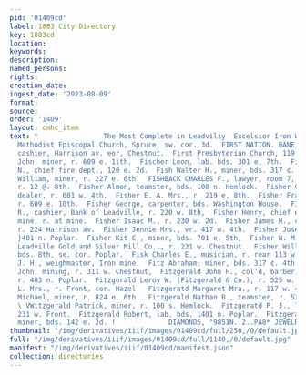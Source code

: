 ```yaml
---
pid: '01409cd'
label: 1883 City Directory
key: 1883cd
location: 
keywords: 
description: 
named_persons: 
rights: 
creation_date: 
ingest_date: '2023-08-09'
format: 
source: 
order: '1409'
layout: cmhc_item
text: "                The Most Complete in Leadviliy  Excelsior Iron Works  FIR     First
  Methodist Episcopal Church, Spruce, sw. cor. 3d.  FIRST NATION. BANE, P. J. Sours,
  cashier, Harrison av. eor, Chestnut.  First Presbyterian Church, 119 w. 5th.  Firstbrook
  John, miner, r. 609 e. 1ith.  Fischer Leon, lab. bds. 301 e, 7th.  Fish Charles
  N., chief fire dept., 120 e. 2d.  Fish Walter H., miner, bds. 317 ¢. 4th.  Fish
  William, miner, r. 227 e. 6th.  FISHBACK CHARLES F., lawyer, room 7, Quincy blk,
  r. 12 @. 8th.  Fisher Almon, teamster, bds. 108 n. Hemlock.  Fisher Charles, wood
  dealer, r. 601 w. 4th.  Fisher E. A. Mrs., r, 219 e, 8th.  Fisher Frank P., lab.
  r. 609 e. 10th.  Fisher George, carpenter, bds. Washington House.  FISHER GEORGE
  R., cashier, Bank of Leadville, r. 220 w. 8th,  Fisher Henry, chief engineer, Iron
  mine, r. at mine.  Fisher Isaac M., r. 230 w. 2d.  Fisher James H., clk. G. A. Fisher,
  r. 224 Harrison av.  Fisher Jennie Mrs., vr. 417 w. 4th.  Fisher Joseph, lab. bds.
  }401 n. Poplar.  Fisher Kit C., miner, bds. 701 e. 5th,  Fisher N. M., carpenter,
  Leadville Gold and Silver Mill Co.,, r. 231 w. Chestnut.  Fisher William, engineer,
  bds. 8th, se. cor. Poplar.  Fisk Charles E., musician, r. rear 113 w. 8th.  Fiske
  J. H., weighmaster, Iron mine.  Fitz Abraham, miner, bds. 317 ¢. 4th.  Fitzgerald
  John, mining, r. 311 w. Chestnut,  Fitzgerald John H., col’d, barber, Joseph Henry,
  r. 403 n. Poplar.  Fitzgerald Leroy W. (Fitzgerald & Co.), r. 525 w. Chestnut.  Fitzgerald
  L. Mrs., r. Front, cor. Hazel.  Fitzgeratd Margaret Mra., r. 117 w. 4th.  Fitzgerald
  Michael, miner, r. 824 e. 6th.  Fitzgerald Nathan B., teamster, r. 528 w. Front.
  \ VWitzgerald Patrick, miner, r. 100 s. Hemlock.  Fitzgeratd P. J., laundry, rv.
  231 w. Front.  Fitzgerald Robert, lab. bds. 1401 n. Poplar.  Fitzgerald Thomas,
  miner, bds. 142 e. 2d. !             DIAMONDS, °9851N..2..PA8* JEWELRY,    "
thumbnail: "/img/derivatives/iiif/images/01409cd/full/250,/0/default.jpg"
full: "/img/derivatives/iiif/images/01409cd/full/1140,/0/default.jpg"
manifest: "/img/derivatives/iiif/01409cd/manifest.json"
collection: directories
---
```


